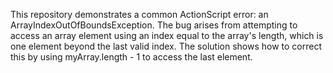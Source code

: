 This repository demonstrates a common ActionScript error: an ArrayIndexOutOfBoundsException. The bug arises from attempting to access an array element using an index equal to the array's length, which is one element beyond the last valid index. The solution shows how to correct this by using myArray.length - 1 to access the last element.